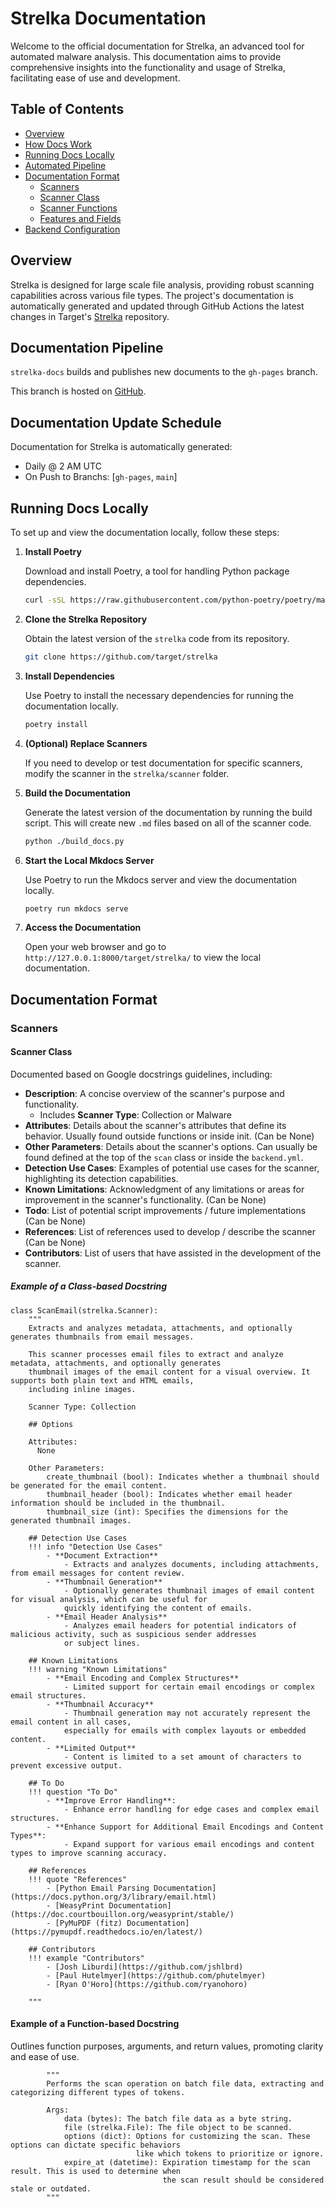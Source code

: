 
# Strelka Documentation

Welcome to the official documentation for Strelka, an advanced tool for automated malware analysis. This documentation aims to provide comprehensive insights into the functionality and usage of Strelka, facilitating ease of use and development.

## Table of Contents
- [Overview](#overview)
- [How Docs Work](#how-docs-work)
- [Running Docs Locally](#running-docs-locally)
- [Automated Pipeline](#automated-pipeline)
- [Documentation Format](#documentation-format)
  - [Scanners](#scanners)
  - [Scanner Class](#scanner-class)
  - [Scanner Functions](#scanner-functions)
  - [Features and Fields](#features-and-fields)
- [Backend Configuration](#backend-configuration)

## Overview

Strelka is designed for large scale file analysis, providing robust scanning capabilities across various file types. 
The project's documentation is automatically generated and updated through GitHub Actions the latest changes in Target's [Strelka](https://github.com/target/strelka) repository.

## Documentation Pipeline

`strelka-docs` builds and publishes new documents to the `gh-pages` branch. 

This branch is hosted on [GitHub](https://target.github.io/strelka-docs/).

## Documentation Update Schedule

Documentation for Strelka is automatically generated:
 - Daily @ 2 AM UTC
 - On Push to Branchs: [`gh-pages`, `main`]

## Running Docs Locally

To set up and view the documentation locally, follow these steps:

1. **Install Poetry**

   Download and install Poetry, a tool for handling Python package dependencies.

   ```bash
   curl -sSL https://raw.githubusercontent.com/python-poetry/poetry/master/get-poetry.py | python -
   ```

2. **Clone the Strelka Repository**

   Obtain the latest version of the `strelka` code from its repository.

   ```bash
   git clone https://github.com/target/strelka
   ```
3. **Install Dependencies**

   Use Poetry to install the necessary dependencies for running the documentation locally.

   ```bash
   poetry install
   ```

4. **(Optional) Replace Scanners**

   If you need to develop or test documentation for specific scanners, modify the scanner in the `strelka/scanner` folder.

5. **Build the Documentation**

   Generate the latest version of the documentation by running the build script. This will create new `.md` files based on all of the scanner code.

   ```bash
   python ./build_docs.py
   ```

6. **Start the Local Mkdocs Server**

   Use Poetry to run the Mkdocs server and view the documentation locally.

   ```bash
   poetry run mkdocs serve
   ```

7. **Access the Documentation**

   Open your web browser and go to `http://127.0.0.1:8000/target/strelka/` to view the local documentation.

## Documentation Format

### Scanners

#### Scanner Class

Documented based on Google docstrings guidelines, including:

- **Description**: A concise overview of the scanner's purpose and functionality. 
    - Includes **Scanner Type**: Collection or Malware
- **Attributes**: Details about the scanner's attributes that define its behavior. Usually found outside functions or inside init. (Can be None)
- **Other Parameters**: Details about the scanner's options. Can usually be found defined at the top of the `scan` class or inside the `backend.yml`.
- **Detection Use Cases**: Examples of potential use cases for the scanner, highlighting its detection capabilities.
- **Known Limitations**: Acknowledgment of any limitations or areas for improvement in the scanner's functionality. (Can be None)
- **Todo**: List of potential script improvements / future implementations (Can be None)
- **References**: List of references used to develop / describe the scanner (Can be None)
- **Contributors**: List of users that have assisted in the development of the scanner.

##### Example of a Class-based Docstring

```
class ScanEmail(strelka.Scanner):
    """
    Extracts and analyzes metadata, attachments, and optionally generates thumbnails from email messages.

    This scanner processes email files to extract and analyze metadata, attachments, and optionally generates
    thumbnail images of the email content for a visual overview. It supports both plain text and HTML emails,
    including inline images.

    Scanner Type: Collection

    ## Options

    Attributes:
      None
        
    Other Parameters:
        create_thumbnail (bool): Indicates whether a thumbnail should be generated for the email content.
        thumbnail_header (bool): Indicates whether email header information should be included in the thumbnail.
        thumbnail_size (int): Specifies the dimensions for the generated thumbnail images.

    ## Detection Use Cases
    !!! info "Detection Use Cases"
        - **Document Extraction**
            - Extracts and analyzes documents, including attachments, from email messages for content review.
        - **Thumbnail Generation**
            - Optionally generates thumbnail images of email content for visual analysis, which can be useful for
            quickly identifying the content of emails.
        - **Email Header Analysis**
            - Analyzes email headers for potential indicators of malicious activity, such as suspicious sender addresses
            or subject lines.

    ## Known Limitations
    !!! warning "Known Limitations"
        - **Email Encoding and Complex Structures**
            - Limited support for certain email encodings or complex email structures.
        - **Thumbnail Accuracy**
            - Thumbnail generation may not accurately represent the email content in all cases,
            especially for emails with complex layouts or embedded content.
        - **Limited Output**
            - Content is limited to a set amount of characters to prevent excessive output.

    ## To Do
    !!! question "To Do"
        - **Improve Error Handling**:
            - Enhance error handling for edge cases and complex email structures.
        - **Enhance Support for Additional Email Encodings and Content Types**:
            - Expand support for various email encodings and content types to improve scanning accuracy.

    ## References
    !!! quote "References"
        - [Python Email Parsing Documentation](https://docs.python.org/3/library/email.html)
        - [WeasyPrint Documentation](https://doc.courtbouillon.org/weasyprint/stable/)
        - [PyMuPDF (fitz) Documentation](https://pymupdf.readthedocs.io/en/latest/)

    ## Contributors
    !!! example "Contributors"
        - [Josh Liburdi](https://github.com/jshlbrd)
        - [Paul Hutelmyer](https://github.com/phutelmyer)
        - [Ryan O'Horo](https://github.com/ryanohoro)

    """
```


#### Example of a Function-based Docstring

Outlines function purposes, arguments, and return values, promoting clarity and ease of use.

```
        """
        Performs the scan operation on batch file data, extracting and categorizing different types of tokens.

        Args:
            data (bytes): The batch file data as a byte string.
            file (strelka.File): The file object to be scanned.
            options (dict): Options for customizing the scan. These options can dictate specific behaviors
                            like which tokens to prioritize or ignore.
            expire_at (datetime): Expiration timestamp for the scan result. This is used to determine when
                                  the scan result should be considered stale or outdated.
        """
```

